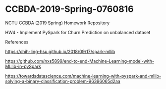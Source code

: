 # CCBDA-2019-Spring-0760816
NCTU CCBDA (2019 Spring) Homework Repository

HW4 - Implement PySpark for Churn Prediction on unbalanced dataset

References

https://chih-ling-hsu.github.io/2018/09/17/spark-mllib

https://github.com/nxs5899/end-to-end-Machine-Learning-model-with-MLlib-in-pySpark

https://towardsdatascience.com/machine-learning-with-pyspark-and-mllib-solving-a-binary-classification-problem-96396065d2aa
